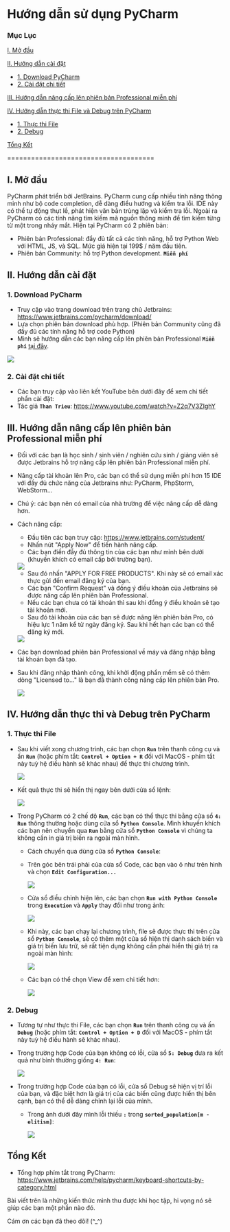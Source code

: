 # Hướng dẫn sử dụng PyCharm 
### Mục Lục 
[I. Mở đầu](#Modau)

[II. Hướng dẫn cài đặt](#Caidat)
- [1. Download PyCharm](#Download)
- [2. Cài đặt chi tiết](#Huongdancaidat)

[III. Hướng dẫn nâng cấp lên phiên bản Professional miễn phí](#Uppro)

[IV. Hướng dẫn thực thi File và Debug trên PyCharm](#Thucthi_debug)
- [1. Thực thi File](#Thucthi)
- [2. Debug](#Debug)

[Tổng Kết](#Tongket)

=====================================
<a name="Modau"></a>
## I. Mở đầu 
PyCharm phát triển bởi JetBrains. PyCharm cung cấp nhiều tính năng thông minh như bộ code completion, dễ dàng điều hướng và kiểm tra lỗi. IDE này có thể tự động thụt lề, phát hiện văn bản trùng lặp và kiểm tra lỗi. Ngoài ra PyCharm có các tính năng tìm kiếm mã nguồn thông minh để tìm kiếm từng từ một trong nháy mắt. 
Hiện tại PyCharm có 2 phiên bản:
- Phiên bản Professional: đầy đủ tất cả các tính năng, hỗ trợ Python Web với HTML, JS, và SQL. Mức giá hiện tại 199$ / năm đầu tiên.
- Phiên bản Community: hỗ trợ Python development. **`Miễn phí`**

<a name="Caidat"></a>
## II. Hướng dẫn cài đặt 
<a name="Download"></a>
### 1. Download PyCharm
- Truy cập vào trang download trên trang chủ Jetbrains: https://www.jetbrains.com/pycharm/download/
- Lựa chọn phiên bản download phù hợp. (Phiên bản Community cũng đã đầy đủ các tính năng hỗ trợ code Python)
- Mình sẽ hướng dẫn các bạn nâng cấp lên phiên bản Professional **`Miễn phí`** [tại đây](#Uppro).
<img src="https://i.imgur.com/H58ZEom.png">

<a name="Huongdancaidat"></a>
### 2. Cài đặt chi tiết 
- Các bạn truy cập vào liên kết YouTube bên dưới đây để xem chi tiết phần cài đặt: 
- Tác giả **`Than Trieu`**: https://www.youtube.com/watch?v=Z2q7V3ZIghY 

<a name="Uppro"></a>
## III. Hướng dẫn nâng cấp lên phiên bản Professional miễn phí
- Đối với các bạn là học sinh / sinh viên / nghiên cứu sinh / giảng viên sẽ được Jetbrains hỗ trợ nâng cấp lên phiên bản Professional miễn phí.
- Nâng cấp tài khoản lên Pro, các bạn có thể sử dụng miễn phí hơn 15 IDE với đầy đủ chức năng của Jetbrains như: PyCharm, PhpStorm, WebStorm...
- Chú ý: các bạn nên có email của nhà trường để việc nâng cấp dễ dàng hơn.
- Cách nâng cấp:
  - Đầu tiên các bạn truy cập: https://www.jetbrains.com/student/ 
  - Nhấn nút "Apply Now" để tiến hành nâng cấp.
  - Các bạn điền đầy đủ thông tin của các bạn như mình bên dưới (khuyến khích có email cấp bởi trường bạn).
  
  <img src="https://i.imgur.com/hlZCWwQ.png">
  
  - Sau đó nhấn "APPLY FOR FREE PRODUCTS". Khi này sẽ có email xác thực gửi đến email đăng ký của bạn.
  - Các bạn "Confirm Request" và đồng ý điều khoản của Jetbrains sẽ được nâng cấp lên phiên bản Professional.
  - Nếu các bạn chưa có tài khoản thì sau khi đồng ý điều khoản sẽ tạo tài khoản mới.
  - Sau đó tài khoản của các bạn sẽ được nâng lên phiên bản Pro, có hiệu lực 1 năm kể từ ngày đăng ký. Sau khi hết hạn các bạn có thể đăng ký mới.
   
   <img src="https://i.imgur.com/ZrzCsrU.png">

- Các bạn download phiên bản Professional về máy và đăng nhập bằng tài khoản bạn đã tạo. 
- Sau khi đăng nhập thành công, khi khởi động phần mềm sẽ có thêm dòng "Licensed to..." là bạn đã thành công nâng cấp lên phiên bản Pro.

    <img src="https://i.imgur.com/DbeN6gu.png">

<a name="Thucthi_debug"></a>
## IV. Hướng dẫn thực thi và Debug trên PyCharm
<a name="Thucthi"></a>
### 1. Thực thi File 
- Sau khi viết xong chương trình, các bạn chọn **`Run`** trên thanh công cụ và ấn **`Run`** (hoặc phím tắt: **`Control + Option + R`** đối với MacOS - phím tắt này tuỳ hệ điều hành sẽ khác nhau) để thực thi chương trình.

     <img src="https://i.imgur.com/mwtVMz9.png">

- Kết quả thực thi sẽ hiển thị ngay bên dưới cửa sổ lệnh:

     <img src="https://i.imgur.com/SEGdlPB.png">
    
- Trong PyCharm có 2 chế độ **`Run`**, các bạn có thể thực thi bằng cửa sổ **`4: Run`** thông thường hoặc dùng cửa sổ **`Python Console`**. Mình khuyến khích các bạn nên chuyển qua **`Run`** bằng cửa sổ **`Python Console`** vì chúng ta không cần in giá trị biến ra ngoài màn hình.
    - Cách chuyển qua dùng cửa sổ **`Python Console`**:
    - Trên góc bên trái phải của cửa sổ Code, các bạn vào ô như trên hình và chọn **`Edit Configuration...`**
    
      <img src="https://i.imgur.com/PxLVaYe.png">
    
    - Cửa sổ điều chỉnh hiện lên, các bạn chọn **`Run with Python Console`** trong **`Execution`** và **`Apply`** thay đổi như trong ảnh:
    
      <img src="https://i.imgur.com/JzIUyzl.png"> 
    
    - Khi này, các bạn chạy lại chương trình, file sẽ được thực thi trên cửa sổ **`Python Console`**, sẽ có thêm một cửa sổ hiện thị danh sách biến và giá trị biến lưu trữ, sẽ rất tiện dụng không cần phải hiển thị giá trị ra ngoài màn hình:

      <img src="https://i.imgur.com/8fYOWUo.png"> 
    
    - Các bạn có thể chọn View để xem chi tiết hơn:

      <img src="https://i.imgur.com/kPgMCUY.png"> 
    
    
<a name="Debug"></a>
### 2. Debug 
- Tương tự như thực thi File, các bạn chọn **`Run`** trên thanh công cụ và ấn **`Debug`** (hoặc phím tắt: **`Control + Option + D`** đối với MacOS - phím tắt này tuỳ hệ điều hành sẽ khác nhau).

- Trong trường hợp Code của bạn không có lỗi, cửa sổ **`5: Debug`** đưa ra kết quả như bình thường giống **`4: Run`**:

     <img src="https://i.imgur.com/A8cP9Zr.png"> 

- Trong trường hợp Code của bạn có lỗi, cửa sổ Debug sẽ hiện vị trí lỗi của bạn, và đặc biệt hơn là giá trị của các biến cũng được hiển thị bên cạnh, bạn có thể dễ dàng chỉnh lại lỗi của mình.
   - Trong ảnh dưới đây mình lỗi thiếu **` : `** trong  **`sorted_population[m - elitism]`**:

       <img src="https://i.imgur.com/UDaoSZy.png"> 

<a name="Tongket"></a>
## Tổng Kết  
- Tổng hợp phím tắt trong PyCharm: https://www.jetbrains.com/help/pycharm/keyboard-shortcuts-by-category.html

Bài viết trên là những kiến thức mình thu được khi học tập, hi vọng nó sẽ giúp các bạn một phần nào đó.

Cám ơn các bạn đã theo dõi! (^_^)
